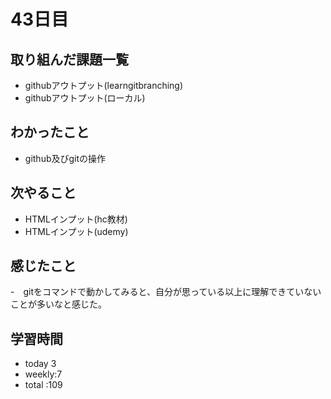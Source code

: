 # 43日目
## 取り組んだ課題一覧
- githubアウトプット(learngitbranching)
- githubアウトプット(ローカル)
## わかったこと
- github及びgitの操作
## 次やること
- HTMLインプット(hc教材)
- HTMLインプット(udemy) 
## 感じたこと
-　gitをコマンドで動かしてみると、自分が思っている以上に理解できていないことが多いなと感じた。
## 学習時間
- today 3
- weekly:7
- total :109
